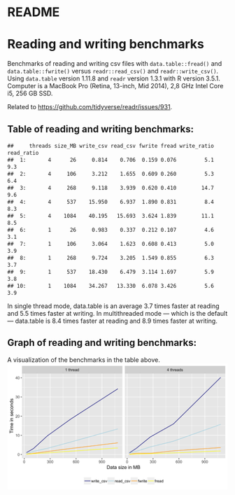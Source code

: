 README
================

# Reading and writing benchmarks

Benchmarks of reading and writing csv files with `data.table::fread()`
and `data.table::fwrite()` versus `readr::read_csv()` and
`readr::write_csv()`. Using `data.table` version 1.11.8 and `readr`
version 1.3.1 with R version 3.5.1. Computer is a MacBook Pro (Retina,
13-inch, Mid 2014), 2,8 GHz Intel Core i5, 256 GB SSD.

Related to
    <https://github.com/tidyverse/readr/issues/931>.

## Table of reading and writing benchmarks:

    ##     threads size_MB write_csv read_csv fwrite fread write_ratio read_ratio
    ##  1:       4      26     0.814    0.706  0.159 0.076         5.1        9.3
    ##  2:       4     106     3.212    1.655  0.609 0.260         5.3        6.4
    ##  3:       4     268     9.118    3.939  0.620 0.410        14.7        9.6
    ##  4:       4     537    15.950    6.937  1.890 0.831         8.4        8.3
    ##  5:       4    1084    40.195   15.693  3.624 1.839        11.1        8.5
    ##  6:       1      26     0.983    0.337  0.212 0.107         4.6        3.1
    ##  7:       1     106     3.064    1.623  0.608 0.413         5.0        3.9
    ##  8:       1     268     9.724    3.205  1.549 0.855         6.3        3.7
    ##  9:       1     537    18.430    6.479  3.114 1.697         5.9        3.8
    ## 10:       1    1084    34.267   13.330  6.078 3.426         5.6        3.9

In single thread mode, data.table is an average 3.7 times faster at
reading and 5.5 times faster at writing. In multithreaded mode — which
is the default — data.table is 8.4 times faster at reading and 8.9 times
faster at writing.

## Graph of reading and writing benchmarks:

A visualization of the benchmarks in the table above.
![](README_files/figure-gfm/graph-1.png)<!-- -->
